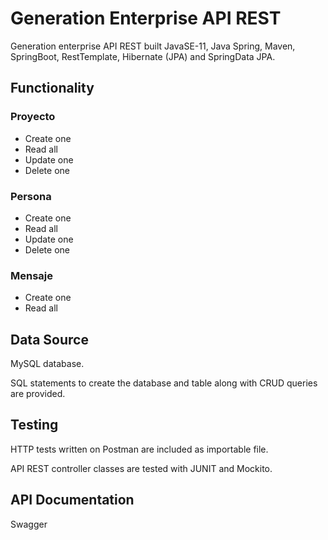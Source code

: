 # Generation Enterprise API REST
Generation enterprise API REST built JavaSE-11, Java Spring, Maven, SpringBoot, RestTemplate, Hibernate (JPA) and SpringData JPA.
## Functionality
### Proyecto
- Create one
- Read all
- Update one
- Delete one
### Persona
- Create one
- Read all
- Update one
- Delete one
### Mensaje
- Create one
- Read all
## Data Source
MySQL database.

SQL statements to create the database and table along with CRUD queries are provided.
## Testing
HTTP tests written on Postman are included as importable file.

API REST controller classes are tested with JUNIT and Mockito.
## API Documentation
Swagger